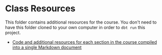 # Class Resources

This folder contains additional resources for the course. You don't need to have this folder cloned to your own computer in order to `dbt run` this project.

* [Code and additional resources for each section in the course compiled into a single Markdown document](course-resources.md)

